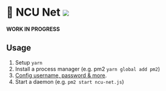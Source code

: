 # 📶 NCU Net [![](https://img.shields.io/badge/Node.js-blue.svg)](https://github.com/kidonng/cherry#user-content-ncu-net-)

**WORK IN PROGRESS**

## Usage

1. Setup `yarn`
2. Install a process manager (e.g. pm2 `yarn global add pm2`)
3. [Config username, password & more](ncu-net.js#L1-32).
4. Start a daemon (e.g. `pm2 start ncu-net.js`)
